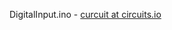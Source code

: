 DigitalInput.ino - [curcuit at circuits.io](https://circuits.io/circuits/3622214-lesson05-digital-input)
